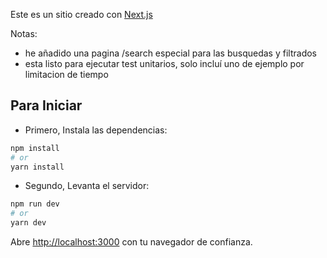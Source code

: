 Este es un sitio creado con [Next.js](https://nextjs.org)

Notas:

- he añadido una pagina /search especial para las busquedas y filtrados
- esta listo para ejecutar test unitarios, solo incluí uno de ejemplo por limitacion de tiempo

## Para Iniciar

- Primero, Instala las dependencias:

```bash
npm install
# or
yarn install

```

- Segundo, Levanta el servidor:

```bash
npm run dev
# or
yarn dev
```

Abre [http://localhost:3000](http://localhost:3000) con tu navegador de confianza.
